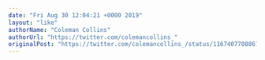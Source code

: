 ```yaml
---
date: "Fri Aug 30 12:04:21 +0000 2019"
layout: "like"
authorName: "Coleman Collins"
authorUrl: "https://twitter.com/colemancollins_"
originalPost: "https://twitter.com/colemancollins_/status/1167407708867375112"
---
```

